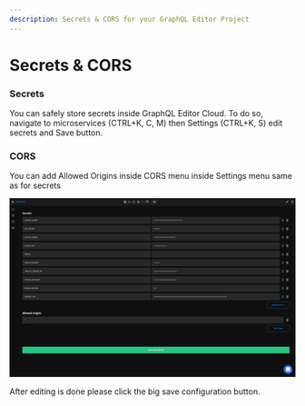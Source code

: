 ```yaml
---
description: Secrets & CORS for your GraphQL Editor Project
---
```


# Secrets & CORS

### Secrets

You can safely store secrets inside GraphQL Editor Cloud. To do so, navigate to microservices (CTRL+K, C, M) then Settings (CTRL+K, S) edit secrets and Save button.

### CORS

You can add Allowed Origins inside CORS menu inside Settings menu same as for secrets

![](<../../.gitbook/assets/image (5) (1).png>)

After editing is done please click the big save configuration button.
